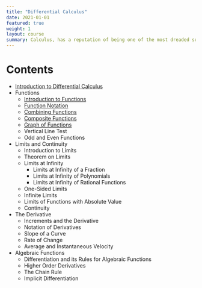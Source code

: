 ```yaml
---
title: "Differential Calculus"
date: 2021-01-01
featured: true
weight: 1
layout: course
summary: Calculus, has a reputation of being one of the most dreaded subjects in college. The fear and apprehension probably came from the lack of appreciation of the potential of calculus in many applications in and outside of the engineering field. It is our hope that you will learn from the course as well as develop a sense of appreciation for calculus. The succeeding discussions are intended for those with an introductory background in Calculus. Assuming so, you should be able to understand the mathematics involved easily.
---
```


# Contents
- [Introduction to Differential Calculus](0.1-introduction-to-differential-calculus)
- Functions
  - [Introduction to Functions](1.1-introduction-to-functions)
  - [Function Notation](1.2-function-notation)
  - [Combining Functions](1.3-combining-functions)
  - [Composite Functions](1.4-composite-functions)
  <!-- - Piecewise Functions -->
  - [Graph of Functions](1.6-graph-of-functions)
  - Vertical Line Test
  - Odd and Even Functions
- Limits and Continuity
  - Introduction to Limits
  - Theorem on Limits
  - Limits at Infinity
    - Limits at Infinity of a Fraction
    - Limits at Infinity of Polynomials
    - Limits at Infinity of Rational Functions
  - One-Sided Limits
  - Infinite Limits
  - Limits of Functions with Absolute Value
  - Continuity
- The Derivative
  - Increments and the Derivative
  - Notation of Derivatives
  - Slope of a Curve
  - Rate of Change
  - Average and Instantaneous Velocity
- Algebraic Functions
  - Differentiation and its Rules for Algebraic Functions
  - Higher Order Derivatives
  - The Chain Rule
  - Implicit Differentiation



